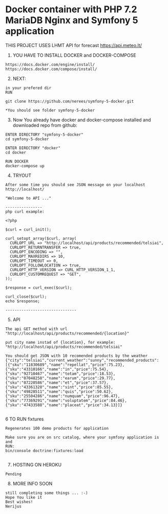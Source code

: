 # Docker container with PHP 7.2 MariaDB Nginx and Symfony 5 application

THIS PROJECT USES LHMT API for forecast
https://api.meteo.lt/

1. YOU HAVE TO INSTALL DOCKER and DOCKER-COMPOSE
```
https://docs.docker.com/engine/install/
https://docs.docker.com/compose/install/

```

2. NEXT: 

```
in your prefered dir
RUN

git clone https://github.com/nerees/symfony-5-docker.git

*You should see folder symfony-5-docker
```

3. Now You already have docker and docker-compose installed and downloaded repo from github:
```
ENTER DIRECTORY "symfony-5-docker"
cd symfony-5-docker

ENTER DIRECTORY "docker"
cd docker

RUN DOCKER
docker-compose up

```
4. TRYOUT
```
After some time you should see JSON message on your localhost
http://localhost/

"Welcome to API ..."

----------------
php curl example:

<?php

$curl = curl_init();

curl_setopt_array($curl, array(
  CURLOPT_URL => "http://localhost/api/products/recommended/telsiai",
  CURLOPT_RETURNTRANSFER => true,
  CURLOPT_ENCODING => "",
  CURLOPT_MAXREDIRS => 10,
  CURLOPT_TIMEOUT => 0,
  CURLOPT_FOLLOWLOCATION => true,
  CURLOPT_HTTP_VERSION => CURL_HTTP_VERSION_1_1,
  CURLOPT_CUSTOMREQUEST => "GET",
));

$response = curl_exec($curl);

curl_close($curl);
echo $response;

-------------------------------

```

5. API 
```
The api GET method with url "http://localhost/api/products/recommended/{location}"

put city name instad of {location}, for example:
"http://localhost/api/products/recommended/telsiai"

You should get JSON with 10 recomended products by the weather
{"city":"telsiai","current_weather":"sunny","recommended_products":[{"sku":"11830689","name":"repellat","price":75.23},{"sku":"43310166","name":"in","price":75.54},{"sku":"92710467","name":"totam","price":18.53},{"sku":"07048258","name":"earum","price":29.77},{"sku":"07220586","name":"et","price":37.57},{"sku":"43361328","name":"sint","price":85.55},{"sku":"49828511","name":"quis","price":50.62},{"sku":"25504286","name":"numquam","price":96.47},{"sku":"77369291","name":"voluptatem","price":84.46},{"sku":"47433588","name":"placeat","price":34.13}]}
 
```

6 TO RUN fixtures
```
Regenerates 100 demo products for application

Make sure you are on src catalog, where your symfony application is and
RUN:
bin/console doctrine:fixtures:load


```

7. HOSTING ON HEROKU
```
Pending
```

8. MORE INFO SOON
```
still completing some things ... :-)
Hope You like it
Best wishes!
Nerijus